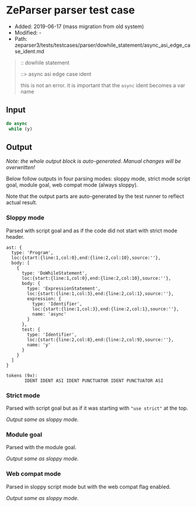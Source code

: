 # ZeParser parser test case

- Added: 2019-06-17 (mass migration from old system)
- Modified: -
- Path: zeparser3/tests/testcases/parser/dowhile_statement/async_asi_edge_case_ident.md

> :: dowhile statement
>
> ::> async asi edge case ident
>
> this is not an error. it is important that the `async` ident becomes a var name

## Input

`````js
do async 
 while (y)
`````

## Output

_Note: the whole output block is auto-generated. Manual changes will be overwritten!_

Below follow outputs in four parsing modes: sloppy mode, strict mode script goal, module goal, web compat mode (always sloppy).

Note that the output parts are auto-generated by the test runner to reflect actual result.

### Sloppy mode

Parsed with script goal and as if the code did not start with strict mode header.

`````
ast: {
  type: 'Program',
  loc:{start:{line:1,col:0},end:{line:2,col:10},source:''},
  body: [
    {
      type: 'DoWhileStatement',
      loc:{start:{line:1,col:0},end:{line:2,col:10},source:''},
      body: {
        type: 'ExpressionStatement',
        loc:{start:{line:1,col:3},end:{line:2,col:1},source:''},
        expression: {
          type: 'Identifier',
          loc:{start:{line:1,col:3},end:{line:2,col:1},source:''},
          name: 'async'
        }
      },
      test: {
        type: 'Identifier',
        loc:{start:{line:2,col:8},end:{line:2,col:9},source:''},
        name: 'y'
      }
    }
  ]
}

tokens (9x):
       IDENT IDENT ASI IDENT PUNCTUATOR IDENT PUNCTUATOR ASI
`````

### Strict mode

Parsed with script goal but as if it was starting with `"use strict"` at the top.

_Output same as sloppy mode._

### Module goal

Parsed with the module goal.

_Output same as sloppy mode._

### Web compat mode

Parsed in sloppy script mode but with the web compat flag enabled.

_Output same as sloppy mode._
